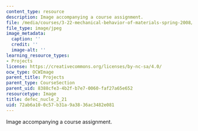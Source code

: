```yaml
---
content_type: resource
description: Image accompanying a course assignment.
file: /media/courses/3-22-mechanical-behavior-of-materials-spring-2008/72ab6a100c57b31a9a3836ac3482e081_defec_nucle_2_21.jpg
file_type: image/jpeg
image_metadata:
  caption: ''
  credit: ''
  image-alt: ''
learning_resource_types:
- Projects
license: https://creativecommons.org/licenses/by-nc-sa/4.0/
ocw_type: OCWImage
parent_title: Projects
parent_type: CourseSection
parent_uid: 8388cfe3-4b2f-b7e7-0060-faf27a65e652
resourcetype: Image
title: defec_nucle_2_21
uid: 72ab6a10-0c57-b31a-9a38-36ac3482e081
---
```

Image accompanying a course assignment.
